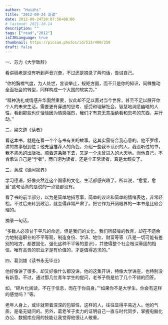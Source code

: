```yaml
---
author: "Huizhi"
title: "2012-09-24 泛读"
date: 2012-09-24T20:07:58+08:00
# lastmod: 2021-10-14
description: ""
tags: ["read","2012"]
isCJKLanguage: true
thumbnail: https://picsum.photos/id/513/400/250
draft: false
---
```



一、苏力《大学致辞》

看讲稿老是没有听到声音兴奋，不过还是摘录了两句话，告诫自己。

“你的胸襟气度，为人处世，言谈举止，规矩方圆，而不只是你的知识，同样推动全面社会的转型，同样构成一个大国的软实力。”

“精神洗礼或情感升华固然重要，仅此却不足以面对当今世界，甚至不足以展开你个人的未来生活。需要更有穿透的思考、感受和理解社会，智慧地洞悉幽暗的人性，看到那些也许恰恰因为情感强烈，我们才有意无意拒绝看和思考的东西，并行动。”

二、梁文道《读者》

看这本书，就是在看一个个与书有关的故事。这其实蛮符合我心意的。他不罗嗦，讲的故事很到位；他充当推荐人的角色，介绍一些我不认识的人，我没听过的书，我不熟悉的出版社。顺着这条藤下去，又是一个未曾进入的大天地。而他自己，不肯承认自己是“学者”，而自诩为读者，还是个正常读者，真是太顽皮了。

三、黄成《德闻视界》

学习德语，好像突然连这个国家的文化、生活都感兴趣了。所以说，“愈爱，愈爱”这句话真的是说的一点错都没有。

看了书的前半部分，以为是简单地描写事，简单的议论和简单的情绪表达，非常轻松。不过后来转到政治，就变得非常严肃了。把它作为开阔眼界的一本书是比较合理的。

摘录一句话。

“多数人必须甘于平凡的命运，但是我们的文化，我们所鼓噪的教育，却在不遗余力地制造职业的不平等观，制造身份、学识、地位、财富等等（凡是一切可能有差别的地方，都要固化、强化这种不平等的意识），并使得整个社会根深蒂固的相信，唯有高贵的职业才是有价值的，才是值得追求的。”

四、葛剑雄《读书永无毕业》

他好像讲了很多，却又好像什么都没讲。他的这集开讲，特像大学讲座，也特别没有新意。不过，通过那几位青年学生的提问，老爷子倒是给了几个不错的回答。

如，“碎片化阅读，不在于信息，而在于你自身。”“如果你不是大学生，你会有这样的感觉吗？”等。

老年人身上，或许就带着深深的包容性，这样的人，往往显得平易近人。他的气质，是毫无疑问的。另外，葛老爷子卖力的证明自己一直与时代同步，掌握电脑化办公、数据库应用的技能让我觉得他很让人敬重。
